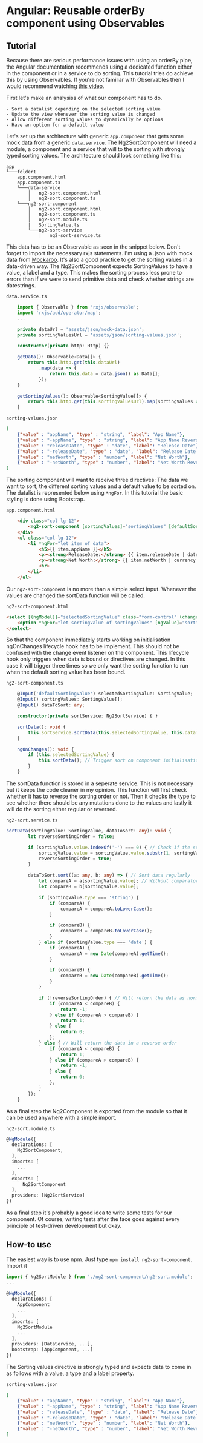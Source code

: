 # Angular: Reusable orderBy component using Observables #

## Tutorial ##

Because there are serious performance issues with using an orderBy pipe, the Angular documentation recommends using a dedicated function either in the component or in a service to do sorting. This tutorial tries do achieve this by using Observables. If you're not familiar with Observables then I would recommend watching [this video](https://egghead.io/lessons/javascript-introducing-the-observable). 

First let's make an analysiss of what our component has to do. 
```
- Sort a datalist depending on the selected sorting value
- Update the view whenever the sorting value is changed
- Allow different sorting values to dynamically be options
- Have an option for a default value
```

Let's set up the architecture with generic `app.component` that gets some mock data from a generic `data.service`. The Ng2SortComponent will need a module, a component and a service that will to the sorting with strongly typed sorting values. The architecture should look something like this:

```
app
└───folder1
    app.component.html
    app.component.ts
    └───data-service
        │   ng2-sort.component.html
        │   ng2-sort.component.ts
    └───ng2-sort-component
        │   ng2-sort.component.html
        │   ng2-sort.component.ts
        │   ng2-sort.module.ts
        |   SortingValue.ts
        └───ng2-sort-service
            |   ng2-sort-service.ts
```

This data has to be an Observable as seen in the snippet below. Don't forget to import the necessary rxjs statements. I'm using a .json with mock data from [Mockaroo](https://www.mockaroo.com/). It's also a good practice to get the sorting values in a data-driven way. The Ng2SortComponent expects SortingValues to have a value, a label and a type. This makes the sorting process less prone to errors than if we were to send primitive data and check whether strings are datestrings. 

`data.service.ts`
```typescript
    import { Observable } from 'rxjs/observable';
    import 'rxjs/add/operator/map';
    ...

    private dataUrl = 'assets/json/mock-data.json';
    private sortingValuesUrl = 'assets/json/sorting-values.json';

    constructor(private http: Http) {}

    getData(): Observable<Data[]> {
        return this.http.get(this.dataUrl)
            .map(data => {
                return this.data = data.json() as Data[];
            });
    }

    getSortingValues(): Observable<SortingValue[]> {
        return this.http.get(this.sortingValuesUrl).map(sortingValues => sortingValues.json() as SortingValue[]);
    }
```

`sorting-values.json`
```json
[
    {"value" : "appName", "type" : "string", "label": "App Name"},
    {"value" : "-appName", "type" : "string", "label": "App Name Reversed"},
    {"value" : "releaseDate", "type" : "date", "label": "Release Date"},
    {"value" : "-releaseDate", "type" : "date", "label": "Release Date Reversed"},
    {"value" : "netWorth", "type" : "number", "label": "Net Worth"},
    {"value" : "-netWorth", "type" : "number", "label": "Net Worth Reversed"}
]
```

The sorting component will want to receive three directives: The data we want to sort, the different sorting values and a default value to be sorted on. The datalist is represented below using `*ngFor`. In this tutorial the basic styling is done using Bootstrap. 

`app.component.html`
```html
    <div class="col-lg-12">
        <ng2-sort-component [sortingValues]="sortingValues" [defaultSortingValue]="defaultSortingValue" [dataToSort]="data" class="float-right"></ng2-sort-component>
    </div>
    <ul class="col-lg-12">
        <li *ngFor="let item of data">
            <h5>{{ item.appName }}</h5>
            <p><strong>ReleaseDate:</strong> {{ item.releaseDate | date }}</p>
            <p><strong>Net Worth:</strong> {{ item.netWorth | currency }}</p>
            <hr>
        </li>
    </ul>
```

Our `ng2-sort-component` is no more than a simple select input. Whenever the values are changed the sortData function will be called.

`ng2-sort-component.html`
```html
<select [(ngModel)]="selectedSortingValue" class="form-control" (change)="sortData()">
    <option *ngFor="let sortingValue of sortingValues" [ngValue]="sortingValue">{{ sortingValue.label }}</option>
</select>
```

So that the component immediately starts working on initialisation ngOnChanges lifecycle hook has to be implement. This should not be confused with the change event listener on the component. This lifecycle hook only triggers when data is bound or directives are changed. In this case it will trigger three times so we only want the sorting function to run when the default sorting value has been bound.

`ng2-sort-component.ts`
```typescript
    @Input('defaultSortingValue') selectedSortingValue: SortingValue;
    @Input() sortingValues: SortingValue[];
    @Input() dataToSort: any;

    constructor(private sortService: Ng2SortService) { }

    sortData(): void {
        this.sortService.sortData(this.selectedSortingValue, this.dataToSort);
    }

    ngOnChanges(): void {
        if (this.selectedSortingValue) {
            this.sortData(); // Trigger sort on component initialisation
        }
    }
```

The sortData function is stored in a seperate service. This is not necessary but it keeps the code cleaner in my opinion. This function will first check whether it has to reverse the sorting order or not. Then it checks the type to see whether there should be any mutations done to the values and lastly it will do the sorting either regular or reversed. 

`ng2-sort.service.ts`
```typescript
sortData(sortingValue: SortingValue, dataToSort: any): void {
        let reverseSortingOrder = false;

        if (sortingValue.value.indexOf('-') === 0) { // Check if the sortingValue is to be reversed
            sortingValue.value = sortingValue.value.substr(1, sortingValue.value.length); // Remove the minus from the sortingValue
            reverseSortingOrder = true;
        }

        dataToSort.sort((a: any, b: any) => { // Sort data regularly
            let compareA = a[sortingValue.value]; // Without comparators the observables will be overwritten when manipulated
            let compareB = b[sortingValue.value];

            if (sortingValue.type === 'string') {
                if (compareA) {
                    compareA = compareA.toLowerCase();
                }

                if (compareB) {
                    compareB = compareB.toLowerCase();
                }
            } else if (sortingValue.type === 'date') {
                if (compareA) {
                    compareA = new Date(compareA).getTime();
                }

                if (compareB) {
                    compareB = new Date(compareB).getTime();
                }
            }

            if (!reverseSortingOrder) { // Will return the data as normal
                if (compareA < compareB) {
                    return -1;
                } else if (compareA > compareB) {
                    return 1;
                } else {
                    return 0;
                };
            } else { // Will return the data in a reverse order
                if (compareA < compareB) {
                    return 1;
                } else if (compareA > compareB) {
                    return -1;
                } else {
                    return 0;
                };
            }
        });
    }
```

As a final step the Ng2Component is exported from the module so that it can be used anywhere with a simple import.

`ng2-sort.module.ts`
```typescript
@NgModule({
  declarations: [
    Ng2SortComponent,
  ],
  imports: [
    ...
  ],
  exports: [
      Ng2SortComponent
  ],
  providers: [Ng2SortService]
})
```

As a final step it's probably a good idea to write some tests for our component. Of course, writing tests after the face goes against every principle of test-driven development but okay.

## How-to use ##
The easiest way is to use npm. Just type `npm install ng2-sort-component`. Import it

```typescript
import { Ng2SortModule } from './ng2-sort-component/ng2-sort.module';
...

@NgModule({
  declarations: [
    AppComponent
    ...
  ],
  imports: [
    Ng2SortModule
    ...
  ],
  providers: [DataService, ...],
  bootstrap: [AppComponent, ...]
})
```

The Sorting values directive is strongly typed and expects data to come in as follows with a value, a type and a label property.

`sorting-values.json`
```json
[
    {"value" : "appName", "type" : "string", "label": "App Name"},
    {"value" : "-appName", "type" : "string", "label": "App Name Reversed"},
    {"value" : "releaseDate", "type" : "date", "label": "Release Date"},
    {"value" : "-releaseDate", "type" : "date", "label": "Release Date Reversed"},
    {"value" : "netWorth", "type" : "number", "label": "Net Worth"},
    {"value" : "-netWorth", "type" : "number", "label": "Net Worth Reversed"}
]
```
